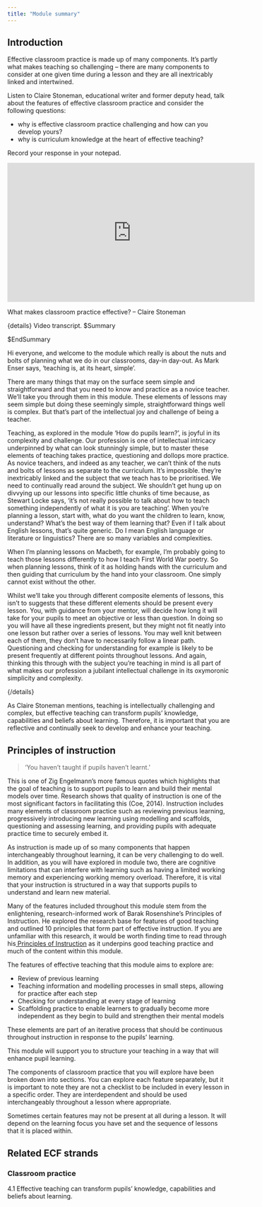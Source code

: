 ```yaml
---
title: "Module summary"
---
```


## Introduction

Effective classroom practice is made up of many components. It’s partly what makes teaching so challenging – there are many components to consider at one given time during a lesson and they are all inextricably linked and intertwined.

Listen to Claire Stoneman, educational writer and former deputy head, talk about the features of effective classroom practice and consider the following questions:

- why is effective classroom practice challenging and how can you develop
  yours?
- why is curriculum knowledge at the heart of effective teaching?

Record your response in your notepad.

<iframe width="560" height="315" src="https://www.youtube.com/embed/BfGBvCs0aHc?rel=0" title="YouTube video player" frameborder="0" allow="accelerometer; autoplay; clipboard-write; encrypted-media; gyroscope; picture-in-picture; web-share" allowfullscreen></iframe>

What makes classroom practice effective? – Claire Stoneman

{details}
Video transcript.
$Summary

$EndSummary

Hi everyone, and welcome to the module which really is about the nuts and bolts of planning what we do in our classrooms, day-in day-out. As Mark Enser says, ‘teaching is, at its heart, simple’.

There are many things that may on the surface seem simple and straightforward and that you need to know and practice as a novice teacher. We’ll take you through them in this module. These elements of lessons may seem simple but doing these seemingly simple, straightforward things well is complex. But that’s part of the intellectual joy and challenge of being a teacher.

Teaching, as explored in the module ‘How do pupils learn?’, is joyful in its complexity and challenge. Our profession is one of intellectual intricacy underpinned by what can look stunningly simple, but to master these elements of teaching takes practice, questioning and dollops more practice. As novice teachers, and indeed as any teacher, we can’t think of the nuts and bolts of lessons as separate to the curriculum. It’s impossible. they’re inextricably linked and the subject that we teach has to be prioritised. We need to continually read around the subject. We shouldn’t get hung up on divvying up our lessons into specific little chunks of time because, as Stewart Locke says, ‘it’s not really possible to talk about how to teach something independently of what it is you are teaching’. When you’re planning a lesson, start with, what do you want the children to learn, know, understand? What’s the best way of them learning that? Even if I talk about English lessons, that’s quite generic. Do I mean English language or literature or linguistics? There are so many variables and complexities.

When I’m planning lessons on Macbeth, for example, I’m probably going to teach those lessons differently to how I teach First World War poetry. So when planning lessons, think of it as holding hands with the curriculum and then guiding that curriculum by the hand into your classroom. One simply cannot exist without the other.

Whilst we’ll take you through different composite elements of lessons, this isn’t to suggests that these different elements should be present every lesson. You, with guidance from your mentor, will decide how long it will take for your pupils to meet an objective or less than question. In doing so you will have all these ingredients present, but they might not fit neatly into one lesson but rather over a series of lessons. You may well knit between each of them, they don’t have to necessarily follow a linear path. Questioning and checking for understanding for example is likely to be present frequently at different points throughout lessons. And again, thinking this through with the subject you’re teaching in mind is all part of what makes our profession a jubilant intellectual challenge in its oxymoronic simplicity and complexity.

{/details}

As Claire Stoneman mentions, teaching is intellectually challenging and complex, but effective teaching can transform pupils’ knowledge, capabilities and beliefs about learning. Therefore, it is important that you are reflective and continually seek to develop and enhance your teaching.

## Principles of instruction

> ‘You haven’t taught if pupils haven’t learnt.’

This is one of Zig Engelmann’s more famous quotes which highlights that the goal of teaching is to support pupils to learn and build their mental models over time. Research shows that quality of instruction is one of the most significant factors in facilitating this (Coe, 2014). Instruction includes many elements of classroom practice such as reviewing previous learning, progressively introducing new learning using modelling and scaffolds, questioning and assessing learning, and providing pupils with adequate practice time to securely embed it.

As instruction is made up of so many components that happen interchangeably throughout learning, it can be very challenging to do well. In addition, as you will have explored in module two, there are cognitive limitations that can interfere with learning such as having a limited working memory and experiencing working memory overload. Therefore, it is vital that your instruction is structured in a way that supports pupils to understand and learn new material.

Many of the features included throughout this module stem from the enlightening, research-informed work of Barak Rosenshine’s Principles of Instruction. He explored the research base for features of good teaching and outlined 10 principles that form part of effective instruction. If you are unfamiliar with this research, it would be worth finding time to read through his[ Principles of Instruction](https://www.aft.org/sites/default/files/periodicals/Rosenshine.pdf) as it underpins good teaching practice and much of the content within this module.

The features of effective teaching that this module aims to explore are:

- Review of previous learning
- Teaching information and modelling processes in small steps, allowing for practice after each step
- Checking for understanding at every stage of learning
- Scaffolding practice to enable learners to gradually become more independent as they begin to build and strengthen their mental models

These elements are part of an iterative process that should be continuous throughout instruction in response to the pupils’ learning.

This module will support you to structure your teaching in a way that will enhance pupil learning.

The components of classroom practice that you will explore have been broken down into sections. You can explore each feature separately, but it is important to note they are not a checklist to be included in every lesson in a specific order. They are interdependent and should be used interchangeably throughout a lesson where appropriate.

Sometimes certain features may not be present at all during a lesson. It will depend on the learning focus you have set and the sequence of lessons that it is placed within.

## Related ECF strands

### Classroom practice

4.1 Effective teaching can transform pupils’ knowledge, capabilities and beliefs about learning.
